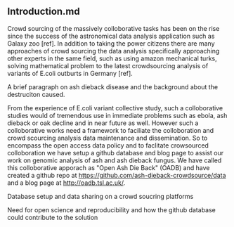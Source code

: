 ## Introduction.md

Crowd sourcing of the massively colloborative tasks has been on the rise since the success of the astronomical data analysis application such as Galaxy zoo [ref]. In addition to taking the power citizens there are many approaches of crowd sourcing the data analysis specifically approaching other experts in the same field, such as using amazon mechanical turks, solving mathematical problem  to the latest crowdsourcing analysis of variants of E.coli outburts in Germany [ref].


A brief paragraph on ash dieback disease and the background about the destruciton caused.


From the experience of E.coli variant collective study, such a colloborative studies would of tremendous use in immediate problems such as ebola, ash dieback or oak decline and in near future as well. However such a colloborative works need a framework to faciliate the colloboration and crowd scourcing analysis data maintenance and dissemination. So to encompass the open access data policy and to faclitate crowsourced colloboration we have setup a github database and blog page to assist our work on genomic analysis of ash and ash dieback fungus. We have called this colloborative apporach as "Open Ash Die Back" (OADB) and have created a github repo at https://github.com/ash-dieback-crowdsource/data and a blog page at http://oadb.tsl.ac.uk/.

Database setup and data sharing on a crowd soucring platforms


Need for open science and reproducibility and how the github database could contribute to the solution

